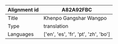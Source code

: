 |Alignment id | A82A92FBC
| --- | --- 
|Title | Khenpo Gangshar Wangpo 
|Type | translation
|Languages | ['en', 'es', 'fr', 'pt', 'zh', 'bo']